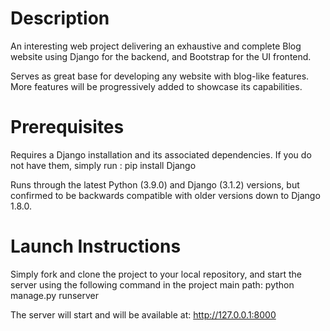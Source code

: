 # Description

An interesting web project delivering an exhaustive and complete Blog website using Django for the backend, and Bootstrap for the UI frontend. 

Serves as great base for developing any website with blog-like features. More features will be progressively added to showcase its capabilities.


# Prerequisites

Requires a Django installation and its associated dependencies. If you do not have them, simply run : 
pip install Django

Runs through the latest Python (3.9.0) and Django (3.1.2) versions, but confirmed to be backwards compatible with older versions down to Django 1.8.0.


# Launch Instructions

Simply fork and clone the project to your local repository, and start the server using the following command in the project main path:
python manage.py runserver

The server will start and will be available at: http://127.0.0.1:8000
